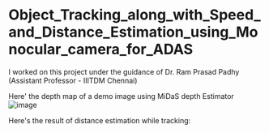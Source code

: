 # Object_Tracking_along_with_Speed_and_Distance_Estimation_using_Monocular_camera_for_ADAS
I worked on this project under the guidance of Dr. Ram Prasad Padhy (Assistant Professor - IIITDM Chennai)

Here' the depth map of a demo image using MiDaS depth Estimator
![image](https://github.com/Chandan-Kumar0211/Object_Tracking_along_with_Speed_and_Distance_Estimation_using_Monocular_camera_for_ADAS/assets/59241274/e588a329-e469-41a8-94cf-59d815bb0d2c)

Here's the result of distance estimation while tracking:

